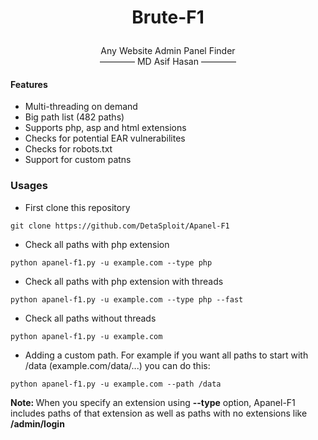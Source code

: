 <h1><p align="center">Brute-F1</p></h1>

<p align="center">Any Website Admin Panel Finder<br/>―――― MD Asif Hasan ――――</p>

#### Features
- Multi-threading on demand
- Big path list (482 paths)
- Supports php, asp and html extensions
- Checks for potential EAR vulnerabilites
- Checks for robots.txt
- Support for custom patns

### Usages
- First clone this repository
```
git clone https://github.com/DetaSploit/Apanel-F1
```
- Check all paths with php extension
```
python apanel-f1.py -u example.com --type php
```
- Check all paths with php extension with threads
```
python apanel-f1.py -u example.com --type php --fast
```
- Check all paths without threads
```
python apanel-f1.py -u example.com
```
- Adding a custom path. For example if you want all paths to start with /data (example.com/data/...) you can do this:
```
python apanel-f1.py -u example.com --path /data
```
<b>Note: </b> When you specify an extension using <b>--type</b> option, Apanel-F1 includes paths of that extension as well as paths with no extensions like <b>/admin/login</b>
